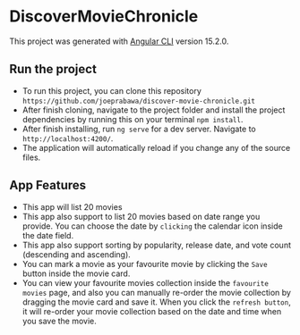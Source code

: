 # DiscoverMovieChronicle

This project was generated with [Angular CLI](https://github.com/angular/angular-cli) version 15.2.0.

## Run the project 

- To run this project, you can clone this repository `https://github.com/joeprabawa/discover-movie-chronicle.git`
- After finish cloning, navigate to the project folder and install the project dependencies by running this on your terminal `npm install`.
- After finish installing, run `ng serve` for a dev server. Navigate to `http://localhost:4200/`. 
- The application will automatically reload if you change any of the source files.

## App Features

- This app will list 20 movies
- This app also support to list 20 movies based on date range you provide. You can choose the date by `clicking` the calendar icon inside the date field.
- This app also support sorting by popularity, release date, and vote count (descending and ascending).
- You can mark a movie as your favourite movie by clicking the `Save` button inside the movie card.
- You can view your favourite movies collection inside the `favourite movies` page, and also you can manually re-order the movie collection by dragging the movie card and save it. When you click the `refresh button`, it will re-order your movie collection based on the date and time when you save the movie.
